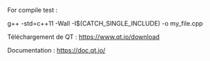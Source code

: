 For compile test :

g++ -std=c++11 -Wall -I$(CATCH_SINGLE_INCLUDE) -o my_file.cpp

Téléchargement de QT : https://www.qt.io/download

Documentation : https://doc.qt.io/
